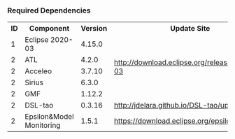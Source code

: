 ### Required Dependencies
<table>
  <tr>
    <th>ID</th><th>Component</th><th>Version</th><th>Update Site</th>
  </tr>
  <tr>
    <td>1</td><td>Eclipse 2020-03</td><td>4.15.0</td><td rowspan="5"><a href="http://download.eclipse.org/releases/2020-03" >http://download.eclipse.org/releases/2020-03</a></td>
  </tr>
  <tr>
    <td>2</td><td>ATL</td><td>4.2.0</td>
  </tr>
  <tr>
    <td>2</td><td>Acceleo</td><td>3.7.10</td>
  </tr>
  <tr>
    <td>2</td><td>Sirius</td><td>6.3.0</td>
  </tr>
  <tr>
    <td>2</td><td>GMF</td><td>1.12.2</td>
  </tr>
  <tr>
    <td>2</td><td>DSL-tao</td><td>0.3.16</td><td><a href="http://jdelara.github.io/DSL-tao/update-site/">http://jdelara.github.io/DSL-tao/update-site/</a></td>
  </tr>
  <tr>
    <td>2</td><td>Epsilon&Model Monitoring</td><td>1.5.1</td><td><a href="https://download.eclipse.org/epsilon/updates/">https://download.eclipse.org/epsilon/updates/</a></td>
  </tr>
</table>
